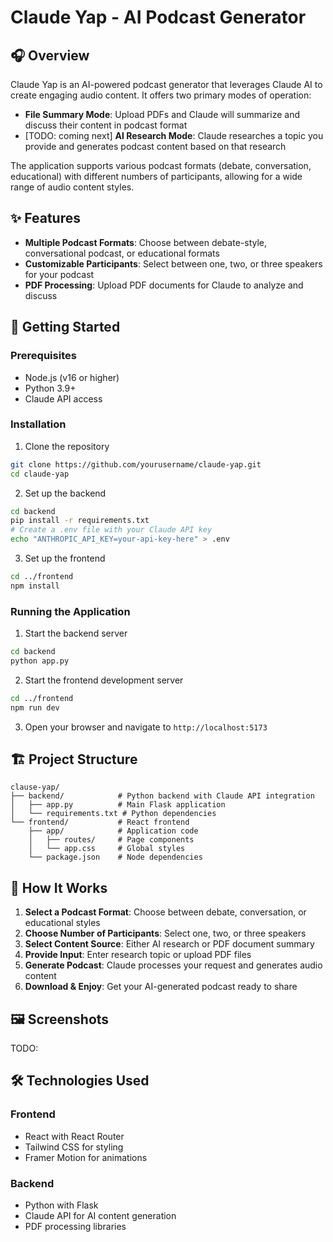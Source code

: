 # Claude Yap - AI Podcast Generator

## 🎧 Overview

Claude Yap is an AI-powered podcast generator that leverages Claude AI to create engaging audio content. It offers two primary modes of operation:

- **File Summary Mode**: Upload PDFs and Claude will summarize and discuss their content in podcast format
- [TODO: coming next] **AI Research Mode**: Claude researches a topic you provide and generates podcast content based on that research

The application supports various podcast formats (debate, conversation, educational) with different numbers of participants, allowing for a wide range of audio content styles.

## ✨ Features

- **Multiple Podcast Formats**: Choose between debate-style, conversational podcast, or educational formats
- **Customizable Participants**: Select between one, two, or three speakers for your podcast
- **PDF Processing**: Upload PDF documents for Claude to analyze and discuss

## 🚀 Getting Started

### Prerequisites

- Node.js (v16 or higher)
- Python 3.9+
- Claude API access

### Installation

1. Clone the repository

```bash
git clone https://github.com/yourusername/claude-yap.git
cd claude-yap
```

2. Set up the backend

```bash
cd backend
pip install -r requirements.txt
# Create a .env file with your Claude API key
echo "ANTHROPIC_API_KEY=your-api-key-here" > .env
```

3. Set up the frontend

```bash
cd ../frontend
npm install
```

### Running the Application

1. Start the backend server

```bash
cd backend
python app.py
```

2. Start the frontend development server

```bash
cd ../frontend
npm run dev
```

3. Open your browser and navigate to `http://localhost:5173`

## 🏗️ Project Structure

```
clause-yap/
├── backend/            # Python backend with Claude API integration
│   ├── app.py          # Main Flask application
│   └── requirements.txt # Python dependencies
└── frontend/           # React frontend
    ├── app/            # Application code
    │   ├── routes/     # Page components
    │   └── app.css     # Global styles
    └── package.json    # Node dependencies
```

## 🧩 How It Works

1. **Select a Podcast Format**: Choose between debate, conversation, or educational styles
2. **Choose Number of Participants**: Select one, two, or three speakers
3. **Select Content Source**: Either AI research or PDF document summary
4. **Provide Input**: Enter research topic or upload PDF files
5. **Generate Podcast**: Claude processes your request and generates audio content
6. **Download & Enjoy**: Get your AI-generated podcast ready to share

## 🖼️ Screenshots

TODO: 

## 🛠️ Technologies Used

### Frontend
- React with React Router
- Tailwind CSS for styling
- Framer Motion for animations

### Backend
- Python with Flask
- Claude API for AI content generation
- PDF processing libraries


